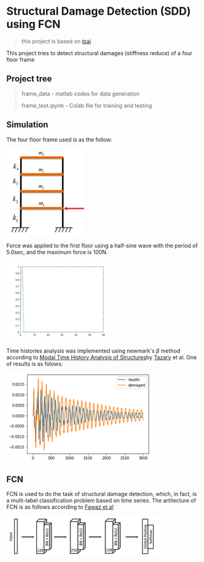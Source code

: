 # Structural Damage Detection (SDD) using FCN

> this project is based on [tsai](https://github.com/timeseriesAI/tsai/tree/main/tutorial_nbs)

This project tries to detect structural damages (stiffness reduce) of a four floor frame

## Project tree

>frame_data - matlab codes for data generation
>
>frame_test.ipynb - Colab file for training and testing

## Simulation

The four floor frame used is as the follow:

![image-20210718231047152](imgs/readme/image-20210718231047152.png)

Force was applied to the first floor using a half-sine wave with the period of 5.0sec, and the maximum force is 100N.

![image-20210718231313161](imgs/readme/image-20210718231313161.png)

Time histories analysis was implemented using newmark's $\beta$ method according to [Modal Time History Analysis of Structures](https://www.mathworks.com/matlabcentral/fileexchange/30866-modal-time-history-analysis-of-structures)by [Tazarv](https://www.mathworks.com/matlabcentral/profile/authors/2801335) et al. One of results is as folows:

![image-20210718231744240](imgs/readme/image-20210718231744240.png)

## FCN

FCN is used to do the task of structural damage detection, which, in fact, is a multi-label classification problem based on time series. The artitecture of FCN is as follows according to  [Fawaz et al](https://link.springer.com/article/10.1007/s10618-019-00619-1)

![image-20210718232029361](imgs/readme/image-20210718232029361.png)